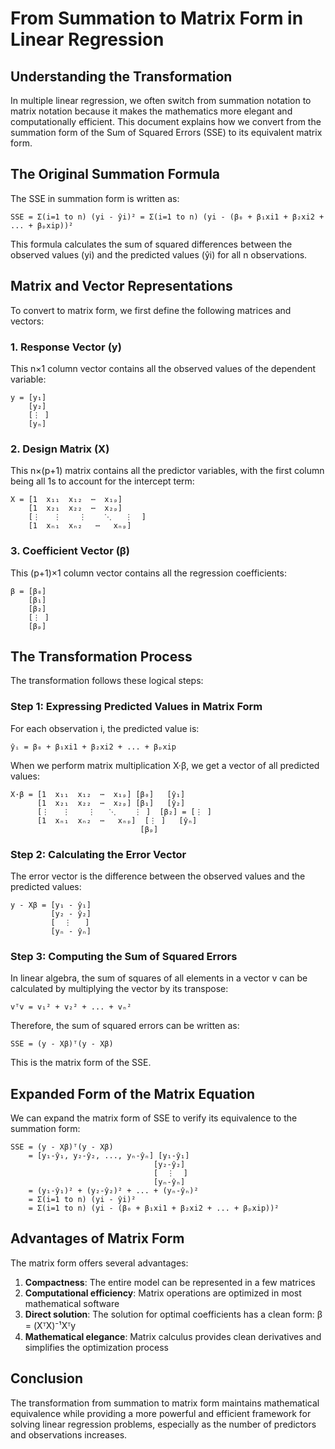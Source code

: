 # From Summation to Matrix Form in Linear Regression

## Understanding the Transformation

In multiple linear regression, we often switch from summation notation to matrix notation because it makes the mathematics more elegant and computationally efficient. This document explains how we convert from the summation form of the Sum of Squared Errors (SSE) to its equivalent matrix form.

## The Original Summation Formula

The SSE in summation form is written as:

```
SSE = Σ(i=1 to n) (yi - ŷi)² = Σ(i=1 to n) (yi - (β₀ + β₁xi1 + β₂xi2 + ... + βₚxip))²
```

This formula calculates the sum of squared differences between the observed values (yi) and the predicted values (ŷi) for all n observations.

## Matrix and Vector Representations

To convert to matrix form, we first define the following matrices and vectors:

### 1. Response Vector (y)

This n×1 column vector contains all the observed values of the dependent variable:

```
y = [y₁]
    [y₂]
    [⋮ ]
    [yₙ]
```

### 2. Design Matrix (X)

This n×(p+1) matrix contains all the predictor variables, with the first column being all 1s to account for the intercept term:

```
X = [1  x₁₁  x₁₂  ⋯  x₁ₚ]
    [1  x₂₁  x₂₂  ⋯  x₂ₚ]
    [⋮   ⋮    ⋮    ⋱   ⋮  ]
    [1  xₙ₁  xₙ₂   ⋯   xₙₚ]
```

### 3. Coefficient Vector (β)

This (p+1)×1 column vector contains all the regression coefficients:

```
β = [β₀]
    [β₁]
    [β₂]
    [⋮ ]
    [βₚ]
```

## The Transformation Process

The transformation follows these logical steps:

### Step 1: Expressing Predicted Values in Matrix Form

For each observation i, the predicted value is:

```
ŷᵢ = β₀ + β₁xi1 + β₂xi2 + ... + βₚxip
```

When we perform matrix multiplication X·β, we get a vector of all predicted values:

```
X·β = [1  x₁₁  x₁₂  ⋯  x₁ₚ] [β₀]   [ŷ₁]
      [1  x₂₁  x₂₂  ⋯  x₂ₚ] [β₁]   [ŷ₂]
      [⋮   ⋮    ⋮   ⋱    ⋮ ]  [β₂] = [⋮ ]
      [1  xₙ₁  xₙ₂  ⋯   xₙₚ]  [⋮ ]   [ŷₙ]
                             [βₚ]
```

### Step 2: Calculating the Error Vector

The error vector is the difference between the observed values and the predicted values:

```
y - Xβ = [y₁ - ŷ₁]
         [y₂ - ŷ₂]
         [  ⋮   ]
         [yₙ - ŷₙ]
```

### Step 3: Computing the Sum of Squared Errors

In linear algebra, the sum of squares of all elements in a vector v can be calculated by multiplying the vector by its transpose:

```
vᵀv = v₁² + v₂² + ... + vₙ²
```

Therefore, the sum of squared errors can be written as:

```
SSE = (y - Xβ)ᵀ(y - Xβ)
```

This is the matrix form of the SSE.

## Expanded Form of the Matrix Equation

We can expand the matrix form of SSE to verify its equivalence to the summation form:

```
SSE = (y - Xβ)ᵀ(y - Xβ)
    = [y₁-ŷ₁, y₂-ŷ₂, ..., yₙ-ŷₙ] [y₁-ŷ₁]
                                [y₂-ŷ₂]
                                [  ⋮  ]
                                [yₙ-ŷₙ]
    = (y₁-ŷ₁)² + (y₂-ŷ₂)² + ... + (yₙ-ŷₙ)²
    = Σ(i=1 to n) (yi - ŷi)²
    = Σ(i=1 to n) (yi - (β₀ + β₁xi1 + β₂xi2 + ... + βₚxip))²
```

## Advantages of Matrix Form

The matrix form offers several advantages:

1. **Compactness**: The entire model can be represented in a few matrices
2. **Computational efficiency**: Matrix operations are optimized in most mathematical software
3. **Direct solution**: The solution for optimal coefficients has a clean form: β = (XᵀX)⁻¹Xᵀy
4. **Mathematical elegance**: Matrix calculus provides clean derivatives and simplifies the optimization process

## Conclusion

The transformation from summation to matrix form maintains mathematical equivalence while providing a more powerful and efficient framework for solving linear regression problems, especially as the number of predictors and observations increases.
